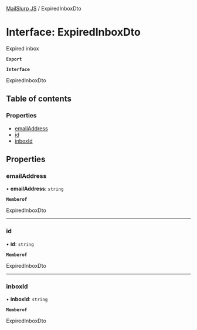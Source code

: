 [MailSlurp JS](../README.md) / ExpiredInboxDto

# Interface: ExpiredInboxDto

Expired inbox

**`Export`**

**`Interface`**

ExpiredInboxDto

## Table of contents

### Properties

- [emailAddress](ExpiredInboxDto.md#emailaddress)
- [id](ExpiredInboxDto.md#id)
- [inboxId](ExpiredInboxDto.md#inboxid)

## Properties

### emailAddress

• **emailAddress**: `string`

**`Memberof`**

ExpiredInboxDto

___

### id

• **id**: `string`

**`Memberof`**

ExpiredInboxDto

___

### inboxId

• **inboxId**: `string`

**`Memberof`**

ExpiredInboxDto
